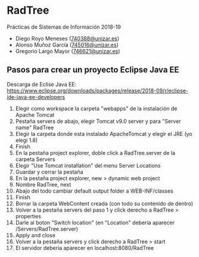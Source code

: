 # RadTree

Prácticas de Sistemas de Información 2018-19

- Diego Royo Meneses (<740388@unizar.es>)
- Alonso Muñoz García (<745016@unizar.es>)
- Gregorio Largo Mayor (<746621@unizar.es>)

## Pasos para crear un proyecto Eclipse Java EE

Descarga de Eclise Java EE:
https://www.eclipse.org/downloads/packages/release/2018-09/r/eclipse-ide-java-ee-developers

1. Elegir como workspace la carpeta "webapps" de la instalación de Apache Tomcat
1. Pestaña servers de abajo, elegir Tomcat v9.0 server y para "Server name" RadTree
1. Elegir la carpeta donde esta instalado ApacheTomcat y elegir el JRE (yo elegi 1.8)
1. Finish
1. En la pestaña project explorer, doble click a RadTree.server de la carpeta Servers
1. Elegir "Use Tomcat installation" del menu Server Locations
1. Guardar y cerrar la pestaña
1. En la pestaña project explorer, new > dynamic web project
1. Nombre RadTree, next
1. Abajo del todo cambiar default output folder a WEB-INF/classes
1. Finish
1. Borrar la carpeta WebContent creada (con todo su contenido de dentro)
1. Volver a la pestaña servers del paso 1 y click derecho a RadTree > properties
1. Darle al boton "Switch location" (en "Location" deberia aparecer /Servers/RadTree.server)
1. Apply and close
1. Volver a la pestaña servers y click derecho a RadTree > start
1. El servidor deberia aparecer en localhost:8080/RadTree
